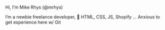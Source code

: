 Hi, I’m Mike Rhys (@mrhys)

I’m a newbie freelance developer, 🌱 HTML, CSS, JS, Shopify ...
Anxious to get experience here w/ Git

<!---
mrhys/mrhys is a ✨ special ✨ repository because its `README.md` (this file) appears on your GitHub profile.
You can click the Preview link to take a look at your changes.
--->
